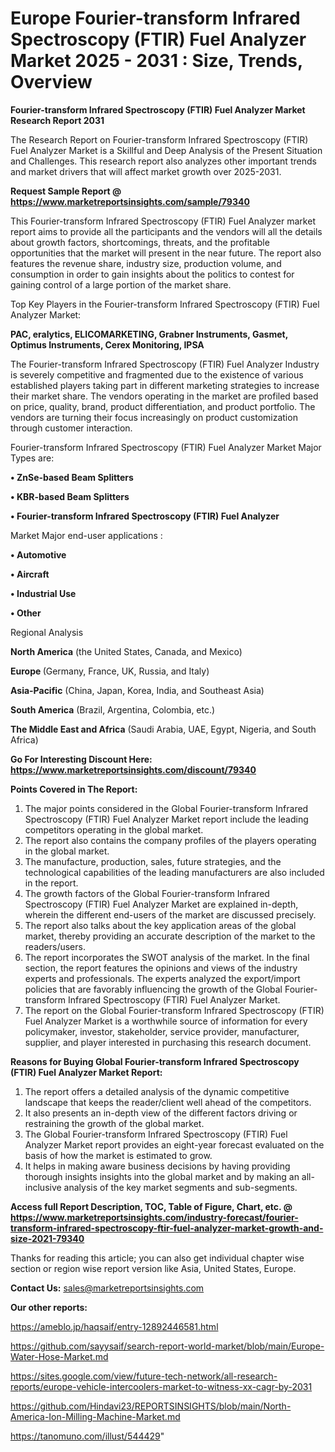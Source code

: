 # Europe Fourier-transform Infrared Spectroscopy (FTIR) Fuel Analyzer Market 2025 - 2031 : Size, Trends, Overview

<strong>Fourier-transform Infrared Spectroscopy (FTIR) Fuel Analyzer Market Research Report 2031</strong>

The Research Report on Fourier-transform Infrared Spectroscopy (FTIR) Fuel Analyzer Market is a Skillful and Deep Analysis of the Present Situation and Challenges. This research report also analyzes other important trends and market drivers that will affect market growth over 2025-2031.

<strong>Request Sample Report @ <a href=https://www.marketreportsinsights.com/sample/79340>https://www.marketreportsinsights.com/sample/79340</a></strong>

This Fourier-transform Infrared Spectroscopy (FTIR) Fuel Analyzer market report aims to provide all the participants and the vendors will all the details about growth factors, shortcomings, threats, and the profitable opportunities that the market will present in the near future. The report also features the revenue share, industry size, production volume, and consumption in order to gain insights about the politics to contest for gaining control of a large portion of the market share.

Top Key Players in the Fourier-transform Infrared Spectroscopy (FTIR) Fuel Analyzer Market:

<strong>PAC, eralytics, ELICOMARKETING, Grabner Instruments, Gasmet, Optimus Instruments, Cerex Monitoring, IPSA</strong>

The Fourier-transform Infrared Spectroscopy (FTIR) Fuel Analyzer Industry is severely competitive and fragmented due to the existence of various established players taking part in different marketing strategies to increase their market share. The vendors operating in the market are profiled based on price, quality, brand, product differentiation, and product portfolio. The vendors are turning their focus increasingly on product customization through customer interaction.

Fourier-transform Infrared Spectroscopy (FTIR) Fuel Analyzer Market Major Types are:

<strong>• ZnSe-based Beam Splitters

• KBR-based Beam Splitters

• Fourier-transform Infrared Spectroscopy (FTIR) Fuel Analyzer</strong>

Market Major end-user applications :

<strong>• Automotive

• Aircraft

• Industrial Use

• Other</strong>

Regional Analysis

</u><strong><b>North America</b></strong> (the United States, Canada, and Mexico)

<strong><b>Europe </b></strong>(Germany, France, UK, Russia, and Italy)

<strong><b>Asia-Pacific</b></strong> (China, Japan, Korea, India, and Southeast Asia)

<strong><b>South America</b></strong> (Brazil, Argentina, Colombia, etc.)

<strong><b>The Middle East and Africa</b></strong> (Saudi Arabia, UAE, Egypt, Nigeria, and South Africa)

<strong>Go For Interesting Discount Here: <a href=https://www.marketreportsinsights.com/discount/79340>https://www.marketreportsinsights.com/discount/79340</a></strong>

<strong>Points Covered in The Report:</strong>
<ol>
  <li>The major points considered in the Global Fourier-transform Infrared Spectroscopy (FTIR) Fuel Analyzer Market report include the leading competitors operating in the global market.</li>
  <li>The report also contains the company profiles of the players operating in the global market.</li>
  <li>The manufacture, production, sales, future strategies, and the technological capabilities of the leading manufacturers are also included in the report.</li>
  <li>The growth factors of the Global Fourier-transform Infrared Spectroscopy (FTIR) Fuel Analyzer Market are explained in-depth, wherein the different end-users of the market are discussed precisely.</li>
  <li>The report also talks about the key application areas of the global market, thereby providing an accurate description of the market to the readers/users.</li>
  <li>The report incorporates the SWOT analysis of the market. In the final section, the report features the opinions and views of the industry experts and professionals. The experts analyzed the export/import policies that are favorably influencing the growth of the Global Fourier-transform Infrared Spectroscopy (FTIR) Fuel Analyzer Market.</li>
  <li>The report on the Global Fourier-transform Infrared Spectroscopy (FTIR) Fuel Analyzer Market is a worthwhile source of information for every policymaker, investor, stakeholder, service provider, manufacturer, supplier, and player interested in purchasing this research document.</li>
</ol>
<strong>Reasons for Buying Global Fourier-transform Infrared Spectroscopy (FTIR) Fuel Analyzer Market Report:</strong>

<ol>
  <li>The report offers a detailed analysis of the dynamic competitive landscape that keeps the reader/client well ahead of the competitors.</li>
  <li>It also presents an in-depth view of the different factors driving or restraining the growth of the global market.</li>
  <li>The Global Fourier-transform Infrared Spectroscopy (FTIR) Fuel Analyzer Market report provides an eight-year forecast evaluated on the basis of how the market is estimated to grow.</li>
  <li>It helps in making aware business decisions by having providing thorough insights insights into the global market and by making an all-inclusive analysis of the key market segments and sub-segments.</li>
</ol>
<strong>Access full Report Description, TOC, Table of Figure, Chart, etc. @ <a href=https://www.marketreportsinsights.com/industry-forecast/fourier-transform-infrared-spectroscopy-ftir-fuel-analyzer-market-growth-and-size-2021-79340>https://www.marketreportsinsights.com/industry-forecast/fourier-transform-infrared-spectroscopy-ftir-fuel-analyzer-market-growth-and-size-2021-79340</a></strong>


Thanks for reading this article; you can also get individual chapter wise section or region wise report version like Asia, United States, Europe.

<strong>Contact Us:</strong>
sales@marketreportsinsights.com

<strong>Our other reports:</strong>

<a href=https://ameblo.jp/haqsaif/entry-12892446581.html>https://ameblo.jp/haqsaif/entry-12892446581.html</a>

<a href=https://github.com/sayysaif/search-report-world-market/blob/main/Europe-Water-Hose-Market.md>https://github.com/sayysaif/search-report-world-market/blob/main/Europe-Water-Hose-Market.md</a>

<a href=https://sites.google.com/view/future-tech-network/all-research-reports/europe-vehicle-intercoolers-market-to-witness-xx-cagr-by-2031>https://sites.google.com/view/future-tech-network/all-research-reports/europe-vehicle-intercoolers-market-to-witness-xx-cagr-by-2031</a>

<a href=https://github.com/Hindavi23/REPORTSINSIGHTS/blob/main/North-America-Ion-Milling-Machine-Market.md>https://github.com/Hindavi23/REPORTSINSIGHTS/blob/main/North-America-Ion-Milling-Machine-Market.md</a>

<a href=https://tanomuno.com/illust/544429>https://tanomuno.com/illust/544429</a>"

